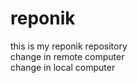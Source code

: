 # reponik
this is my reponik repository
<br>
change in remote computer
<br>
change in  local computer
